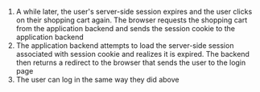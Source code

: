 1. A while later, the user's server-side session expires and the user clicks on their shopping cart again. The browser requests the shopping cart from the application backend and sends the session cookie to the application backend
1. The application backend attempts to load the server-side session associated with session cookie and realizes it is expired. The backend then returns a redirect to the browser that sends the user to the login page
1. The user can log in the same way they did above